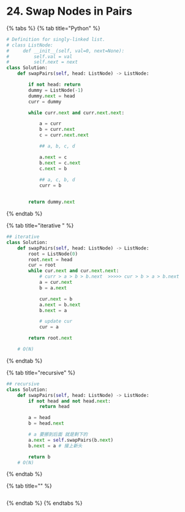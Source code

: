 # 24. Swap Nodes in Pairs

{% tabs %}
{% tab title="Python" %}
```python
# Definition for singly-linked list.
# class ListNode:
#     def __init__(self, val=0, next=None):
#         self.val = val
#         self.next = next
class Solution:
    def swapPairs(self, head: ListNode) -> ListNode:

        if not head: return 
        dummy = ListNode(-1)
        dummy.next = head 
        curr = dummy

        while curr.next and curr.next.next:

            a = curr
            b = curr.next
            c = curr.next.next

            ## a, b, c, d

            a.next = c 
            b.next = c.next
            c.next = b
            
            ## a, c, b, d
            curr = b


        return dummy.next
```
{% endtab %}

{% tab title="iterative " %}
```python
## iterative 
class Solution:
    def swapPairs(self, head: ListNode) -> ListNode:
        root = ListNode(0)
        root.next = head
        cur = root
        while cur.next and cur.next.next:
            # curr > a > b > b.next  >>>>> cur > b > a > b.next
            a = cur.next
            b = a.next

            cur.next = b
            a.next = b.next
            b.next = a

            # update cur
            cur = a

        return root.next

    # O(N)
```
{% endtab %}

{% tab title="recursive" %}
```python
## recursive 
class Solution:
    def swapPairs(self, head: ListNode) -> ListNode:
        if not head and not head.next:
            return head

        a = head
        b = head.next 

        # a 要挪到后面 就是剩下的
        a.next = self.swapPairs(b.next)
        b.next = a # 接上新头

        return b 
    # O(N)
```
{% endtab %}

{% tab title="" %}
```

```
{% endtab %}
{% endtabs %}

